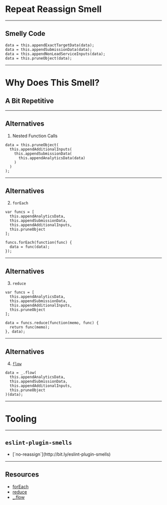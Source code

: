 # Repeat Reassign Smell
<!-- .slide: data-state="statusLint statusLint--easy statusRule statusRule--none statusSkill statusSkill--junior" -->

------

## Smelly Code
<!-- .slide: data-title="Repeat Reassign" data-state="title statusLint statusLint--easy statusRule statusRule--none statusSkill statusSkill--junior" data-background="#222" -->

<pre class="language-javascript"><code>data = this.appendExactTargetData(data);
data = this.appendSubmissionData(data);
data = this.appendNonLeadServiceInputs(data);
data = this.pruneObject(data);
</code></pre>

------

# Why Does This Smell?
<!-- .slide: data-title="Switch Statement" data-state="title statusLint statusLint--easy statusRule statusRule--none statusSkill statusSkill--junior" data-background="#222" -->

## <!-- .element class="fragment" --> A Bit Repetitive

------

## Alternatives
<!-- .slide: data-title="The This Abyss" data-state="title statusLint statusLint--easy statusRule statusRule--none statusSkill statusSkill--mid statusSkill--change" data-background="#222" -->

1) Nested Function Calls

<pre class="language-javascript"><code>data = this.pruneObject(
  this.appendAdditionalInputs(
    this.appendSubmissionData(
      this.appendAnalyticsData(data)
    )
  )
);
</code></pre>

------

## Alternatives
<!-- .slide: data-title="The This Abyss" data-state="title statusLint statusLint--easy statusRule statusRule--none statusSkill statusSkill--mid statusSkill--change" data-background="#222" -->

2) `forEach`

<pre class="language-javascript"><code>var funcs = [
  this.appendAnalyticsData,
  this.appendSubmissionData,
  this.appendAdditionalInputs,
  this.pruneObject
];

funcs.forEach(function(func) {
  data = func(data);
});
</code></pre>

------

## Alternatives
<!-- .slide: data-title="The This Abyss" data-state="title statusLint statusLint--easy statusRule statusRule--none statusSkill statusSkill--mid statusSkill--change" data-background="#222" -->

3) `reduce`

<pre class="language-javascript"><code>var funcs = [
  this.appendAnalyticsData,
  this.appendSubmissionData,
  this.appendAdditionalInputs,
  this.pruneObject
];

data = funcs.reduce(function(memo, func) {
  return func(memo);
}, data);
</code></pre>

------

## Alternatives
<!-- .slide: data-title="The This Abyss" data-state="title statusLint statusLint--easy statusRule statusRule--none statusSkill statusSkill--mid statusSkill--change" data-background="#222" -->

4) [`flow`](https://lodash.com/docs#flow)

<pre class="language-javascript"><code>data = _.flow(
  this.appendAnalyticsData,
  this.appendSubmissionData,
  this.appendAdditionalInputs,
  this.pruneObject
)(data);
</code></pre>

------

# Tooling
<!-- .slide: data-title="Crisp Concatenation" data-state="title statusLint statusLint--easy statusRule statusRule--none statusSkill statusSkill--senior" data-background="#222" -->

------

## `eslint-plugin-smells`
<!-- .slide: data-title="Crisp Concatenation" data-state="title statusLint statusLint--easy statusRule statusRule--custom statusRule--change statusSkill statusSkill--senior" data-background="#222" -->

* <!-- .element: class="fragment" --> [`no-reassign`](http://bit.ly/eslint-plugin-smells)

------

## Resources
<!-- .slide: data-title="Switch Statement" data-state="title statusLint statusLint--easy statusRule statusRule--custom statusSkill statusSkill--senior" data-background="#222" -->

* [forEach](https://developer.mozilla.org/en-US/docs/Web/JavaScript/Reference/Global_Objects/Array/forEach)
* [reduce](https://developer.mozilla.org/en-US/docs/Web/JavaScript/Reference/Global_Objects/Array/Reduce)
* [_.flow](https://lodash.com/docs#flow)
